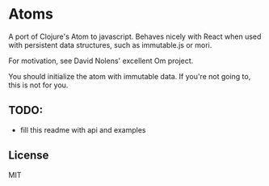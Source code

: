 # Atoms

A port of Clojure's Atom to javascript. Behaves nicely with React when used with persistent data structures, such as immutable.js or mori.

For motivation, see David Nolens' excellent Om project.

You should initialize the atom with immutable data. If you're not going to, this is not for you.


## TODO: 
- fill this readme with api and examples

## License
MIT
